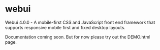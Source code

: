 # webui
Webui 4.0.0 - A mobile-first CSS and JavaScript front end framework that supports responsive mobile first and fixed desktop layouts.

Documentation coming soon. But for now please try out the DEMO.html page.
